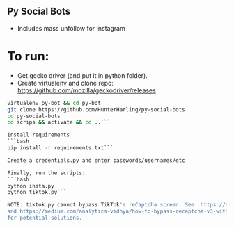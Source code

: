## Py Social Bots
- Includes mass unfollow for Instagram

# To run:
- Get gecko driver (and put it in python folder).
- Create virtualenv and clone repo: https://github.com/mozilla/geckodriver/releases

```bash
virtualenv py-bot && cd py-bot
git clone https://github.com/HunterHarling/py-social-bots
cd py-social-bots
cd scrips && activate && cd ..```

Install requirements
```bash
pip install -r requirements.txt```

Create a credentials.py and enter passwords/usernames/etc

Finally, run the scripts:
```bash
python insta.py
python tiktok.py```

NOTE: tiktok.py cannot bypass TikTok's reCaptcha screen. See: https://stackoverflow.com/questions/62721327/how-to-bypass-recaptcha-with-buster-extension-using-selenium-and-python 
and https://medium.com/analytics-vidhya/how-to-bypass-recaptcha-v3-with-selenium-python-7e71c1b680fc 
for potential solutions.